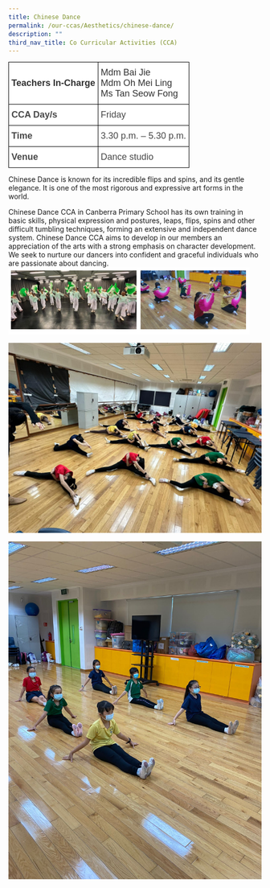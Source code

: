 ```yaml
---
title: Chinese Dance
permalink: /our-ccas/Aesthetics/chinese-dance/
description: ""
third_nav_title: Co Curricular Activities (CCA)
---
```

<style type="text/css">
.tg  {border-collapse:collapse;border-spacing:0;}
.tg td{border-color:black;border-style:solid;border-width:1px;font-family:Arial, sans-serif;font-size:14px;
  overflow:hidden;padding:10px 5px;word-break:normal;}
.tg th{border-color:black;border-style:solid;border-width:1px;font-family:Arial, sans-serif;font-size:14px;
  font-weight:normal;overflow:hidden;padding:10px 5px;word-break:normal;}
.tg .tg-ntp0{background-color:#FFF;color:#323232;font-size:18px;font-weight:bold;text-align:left;vertical-align:middle}
.tg .tg-y8at{background-color:#FFF;color:#323232;font-size:18px;text-align:left;vertical-align:middle}
.tg .tg-749x{background-color:#FFF;color:#484848;font-size:18px;font-weight:bold;text-align:left;vertical-align:middle}
.tg .tg-hivq{background-color:#FFF;color:#484848;font-size:18px;text-align:left;vertical-align:middle}
</style>
<table class="tg">
<thead>
  <tr>
    <th class="tg-ntp0"><span style="font-weight:bold;color:#323232">Teachers In-Charge</span></th>
    <th class="tg-y8at">Mdm Bai Jie<br>Mdm Oh Mei Ling<br><span style="font-weight:normal;color:#323232">Ms Tan Seow Fong</span></th>
  </tr>
</thead>
<tbody>
  <tr>
    <td class="tg-749x">CCA Day/s</td>
    <td class="tg-hivq"><span style="color:#484848;background-color:#FFF">Friday</span></td>
  </tr>
  <tr>
    <td class="tg-749x">Time</td>
    <td class="tg-hivq"><span style="color:#484848;background-color:#FFF">3.30 p.m. – 5.30 p.m.</span></td>
  </tr>
  <tr>
    <td class="tg-749x">Venue</td>
    <td class="tg-hivq"><span style="color:#484848;background-color:#FFF">Dance studio</span></td>
  </tr>
</tbody>
</table>

Chinese Dance is known for its incredible flips and spins, and its gentle elegance. It is one of the most rigorous and expressive art forms in the world.

Chinese Dance CCA in Canberra Primary School has its own training in basic skills, physical expression and postures, leaps, flips, spins and other difficult tumbling techniques, forming an extensive and independent dance system. Chinese Dance CCA aims to develop in our members an appreciation of the arts with a strong emphasis on character development. We seek to nurture our dancers into confident and graceful individuals who are passionate about dancing.
![](/images/Chinese%20dance%20(2).png)

![](/images/chinese%20dance%20new.jpeg)

![](/images/chinese%20dance%20new%202.jpeg)